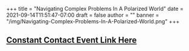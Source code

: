 +++
title = "Navigating Complex Problems In A Polarized World"
date = 2021-09-14T11:51:47-07:00
draft = false
author = ""
banner = "/img/Navigating-Complex-Problems-In-A-Polarized-World.png"
+++

## [Constant Contact Event Link Here](https://www.example.com)
